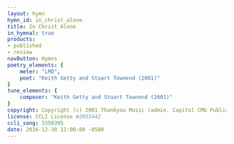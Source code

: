 ```yaml
---
layout: hymn
hymn_id: in_christ_alone
title: In Christ Alone
in_hymnal: true
products:
- published
- review
navButton: Hymns
poetry_elements: {
    meter: "LMD",
    poet: "Keith Getty and Stuart Townend (2001)"
}
tune_elements: {
    composer: "Keith Getty and Stuart Townend (2001)"
}
copyright: Copyright (c) 2001 Thankyou Music (admin. Capitol CMG Publishing)
license: CCLI License #2055442
ccli_song: 3350395
date: 2016-12-30 12:00:00 -0500
---
```

